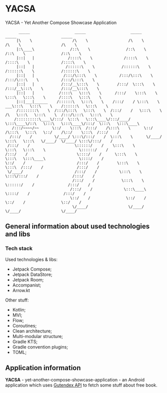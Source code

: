 # YACSA

YACSA - Yet Another Compose Showcase Application 

```
      _____                    _____                    _____                    _____                    _____          
     |\    \                  /\    \                  /\    \                  /\    \                  /\    \         
     |:\____\                /::\    \                /::\    \                /::\    \                /::\    \        
     |::|   |               /::::\    \              /::::\    \              /::::\    \              /::::\    \       
     |::|   |              /::::::\    \            /::::::\    \            /::::::\    \            /::::::\    \      
     |::|   |             /:::/\:::\    \          /:::/\:::\    \          /:::/\:::\    \          /:::/\:::\    \     
     |::|   |            /:::/__\:::\    \        /:::/  \:::\    \        /:::/__\:::\    \        /:::/__\:::\    \    
     |::|   |           /::::\   \:::\    \      /:::/    \:::\    \       \:::\   \:::\    \      /::::\   \:::\    \   
     |::|___|______    /::::::\   \:::\    \    /:::/    / \:::\    \    ___\:::\   \:::\    \    /::::::\   \:::\    \  
     /::::::::\    \  /:::/\:::\   \:::\    \  /:::/    /   \:::\    \  /\   \:::\   \:::\    \  /:::/\:::\   \:::\    \ 
    /::::::::::\____\/:::/  \:::\   \:::\____\/:::/____/     \:::\____\/::\   \:::\   \:::\____\/:::/  \:::\   \:::\____\
   /:::/~~~~/~~      \::/    \:::\  /:::/    /\:::\    \      \::/    /\:::\   \:::\   \::/    /\::/    \:::\  /:::/    / 
  /:::/    /          \/____/ \:::\/:::/    /  \:::\    \      \/____/  \:::\   \:::\   \/____/  \/____/ \:::\/:::/    /
 /:::/    /                    \::::::/    /    \:::\    \               \:::\   \:::\    \               \::::::/    /  
/:::/    /                      \::::/    /      \:::\    \               \:::\   \:::\____\               \::::/    /   
\::/    /                       /:::/    /        \:::\    \               \:::\  /:::/    /               /:::/    /
 \/____/                       /:::/    /          \:::\    \               \:::\/:::/    /               /:::/    /     
                              /:::/    /            \:::\    \               \::::::/    /               /:::/    /      
                             /:::/    /              \:::\____\               \::::/    /               /:::/    /       
                             \::/    /                \::/    /                \::/    /                \::/    /        
                              \/____/                  \/____/                  \/____/                  \/____/         
```

## General information about used technologies and libs

### Tech stack

Used technologies & libs:

- Jetpack Compose;
- Jetpack DataStore;
- Jetpack Room;
- Accompanist;
- Arrow.kt

Other stuff:

- Kotlin;
- MVI;
- Flow;
- Coroutines;
- Clean architecture;
- Multi-modular structure;
- Gradle KTS;
- Gradle convention plugins;
- TOML;

## Application information

__YACSA__ - yet-another-compose-showcase-application - an Android application which uses [Gutendex API](https://gutendex.com)
to fetch some stuff about free book.

